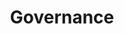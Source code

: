 ---
# This topic lives at
# https://digital.gov/topics/governance

# Topic Title
title: "Governance"

# description — keep it short and clear
# summary: ""

# Weight
weight: 1

# For more information on managing topics,
# see https://github.com/GSA/digitalgov.gov/wiki/topics
---